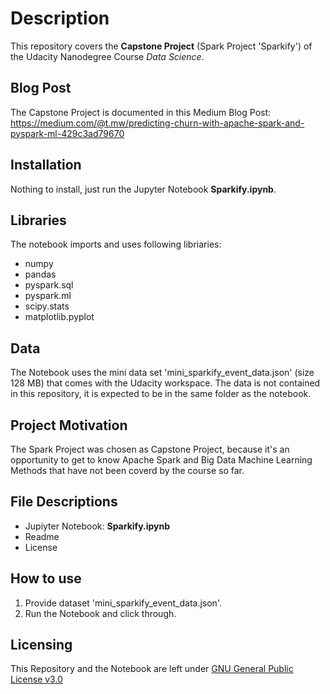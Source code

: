 # Description
This repository covers the **Capstone Project** (Spark Project 'Sparkify') of the Udacity Nanodegree Course _Data Science_.

## Blog Post
The Capstone Project is documented in this Medium Blog Post: https://medium.com/@t.mw/predicting-churn-with-apache-spark-and-pyspark-ml-429c3ad79670

## Installation
Nothing to install, just run the Jupyter Notebook **Sparkify.ipynb**.

## Libraries
The notebook imports and uses following libriaries:
* numpy
* pandas
* pyspark.sql
* pyspark.ml
* scipy.stats
* matplotlib.pyplot

## Data
The Notebook uses the mini data set 'mini_sparkify_event_data.json' (size 128 MB) that comes with the Udacity workspace. The data is not contained in this repository, it is expected to be in the same folder as the notebook.

## Project Motivation
The Spark Project was chosen as Capstone Project, because it's an opportunity to get to know Apache Spark and Big Data Machine Learning Methods that have not been coverd by the course so far.


## File Descriptions
* Jupiyter Notebook: **Sparkify.ipynb**
* Readme
* License


## How to use
1. Provide dataset 'mini_sparkify_event_data.json'.
2. Run the Notebook and click through.

## Licensing
This Repository and the Notebook are left under [GNU General Public License v3.0](LICENSE)
